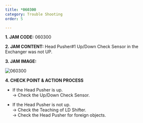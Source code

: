 ```yaml
---
title: *060300
category: Trouble Shooting
order: 5

---
```

**1. JAM CODE:** 060300

**2. JAM CONTENT:** Head Pusher#1 Up/Down Check Sensor in the Exchanger was not UP.

**3. JAM IMAGE:**

![060300](https://user-images.githubusercontent.com/85915538/125031480-4ec76d80-e0bf-11eb-857e-c29e30a2c5c6.png)

**4. CHECK POINT & ACTION PROCESS**  

<!---
* Head Pusher가 올라왔다.  
  → Up/Down Check Sensor를 확인하세요.

* Head Pusher가 올라오지 못했다.  
  → LD Shifter의 Teaching을 확인하세요.  
  → Head Pusher에 이물질이 있는지 확인하세요.
--->

* If the Head Pusher is up.  
  → Check the Up/Down Check Sensor.

* If the Head Pusher is not up.  
  → Check the Teaching of LD Shifter.  
  → Check the Head Pusher for foreign objects.
  
